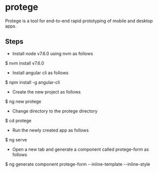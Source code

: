 # protege

Protege is a tool for end-to-end rapid prototyping of mobile and desktop apps.


## Steps 

- Install node v7.6.0 using nvm as follows 

$ nvm install v7.6.0

- Install angular cli as follows 

$ npm install -g angular-cli

- Create the new project as follows 

$ ng new protege

- Change directory to the protege directory

$ cd protege

- Run the newly created app as follows

$ ng serve

- Open a new tab and generate a component called protege-form as follows 

$ ng generate component protege-form --inline-template --inline-style


